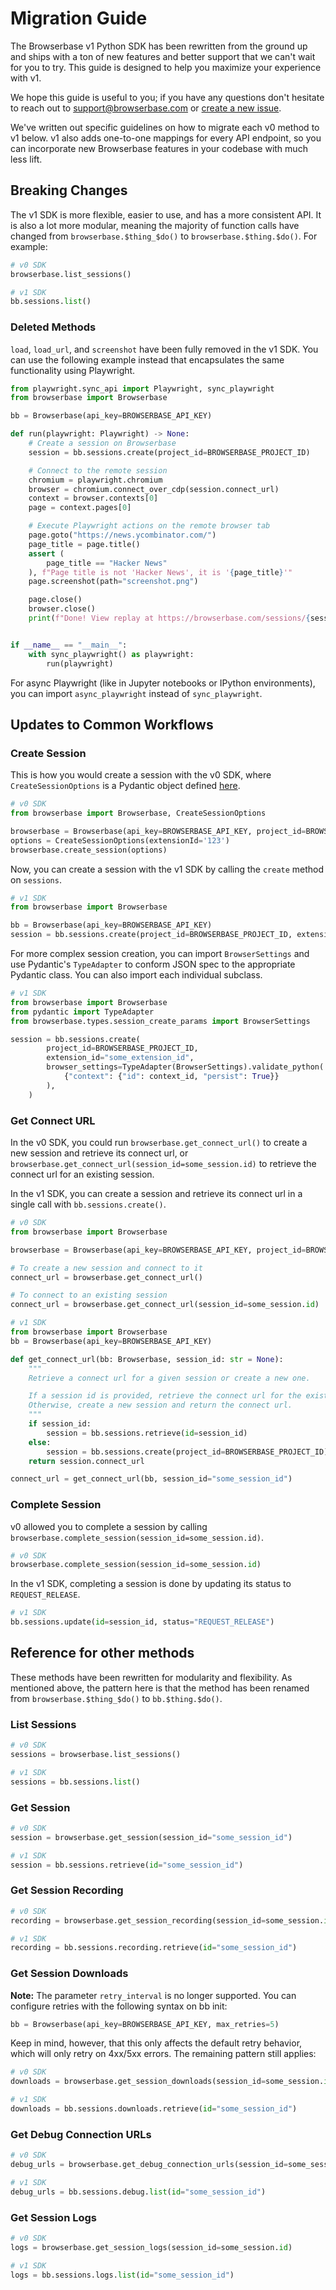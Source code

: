 # Migration Guide

The Browserbase v1 Python SDK has been rewritten from the ground up and ships with a ton of new features and better support that we can't wait for you to try. This guide is designed to help you maximize your experience with v1.

We hope this guide is useful to you; if you have any questions don't hesitate to reach out to support@browserbase.com or [create a new issue](https://github.com/browserbase/sdk-python/issues/new).

We've written out specific guidelines on how to migrate each v0 method to v1 below. v1 also adds one-to-one mappings for every API endpoint, so you can incorporate new Browserbase features in your codebase with much less lift.

## Breaking Changes

The v1 SDK is more flexible, easier to use, and has a more consistent API. It is also a lot more modular, meaning the majority of function calls have changed from `browserbase.$thing_$do()` to `browserbase.$thing.$do()`. For example:

```python
# v0 SDK
browserbase.list_sessions()

# v1 SDK
bb.sessions.list()
```

### Deleted Methods

`load`, `load_url`, and `screenshot` have been fully removed in the v1 SDK. You can use the following example instead that encapsulates the same functionality using Playwright.

```python
from playwright.sync_api import Playwright, sync_playwright
from browserbase import Browserbase

bb = Browserbase(api_key=BROWSERBASE_API_KEY)

def run(playwright: Playwright) -> None:
    # Create a session on Browserbase
    session = bb.sessions.create(project_id=BROWSERBASE_PROJECT_ID)

    # Connect to the remote session
    chromium = playwright.chromium
    browser = chromium.connect_over_cdp(session.connect_url)
    context = browser.contexts[0]
    page = context.pages[0]

    # Execute Playwright actions on the remote browser tab
    page.goto("https://news.ycombinator.com/")
    page_title = page.title()
    assert (
        page_title == "Hacker News"
    ), f"Page title is not 'Hacker News', it is '{page_title}'"
    page.screenshot(path="screenshot.png")

    page.close()
    browser.close()
    print(f"Done! View replay at https://browserbase.com/sessions/{session.id}")


if __name__ == "__main__":
    with sync_playwright() as playwright:
        run(playwright)
```

For async Playwright (like in Jupyter notebooks or IPython environments), you can import `async_playwright` instead of `sync_playwright`.

## Updates to Common Workflows

### Create Session

This is how you would create a session with the v0 SDK, where `CreateSessionOptions` is a Pydantic object defined [here](https://github.com/browserbase/python-sdk/blob/0a499ba29853f20bb3055d7c81c5f61c24fcd9ec/browserbase/__init__.py#L52).

```python
# v0 SDK
from browserbase import Browserbase, CreateSessionOptions

browserbase = Browserbase(api_key=BROWSERBASE_API_KEY, project_id=BROWSERBASE_PROJECT_ID)
options = CreateSessionOptions(extensionId='123')
browserbase.create_session(options)
```

Now, you can create a session with the v1 SDK by calling the `create` method on `sessions`.

```python
# v1 SDK
from browserbase import Browserbase

bb = Browserbase(api_key=BROWSERBASE_API_KEY)
session = bb.sessions.create(project_id=BROWSERBASE_PROJECT_ID, extension_id="some_extension_id")
```

For more complex session creation, you can import `BrowserSettings` and use Pydantic's `TypeAdapter` to conform JSON spec to the appropriate Pydantic class. You can also import each individual subclass.

```python
# v1 SDK
from browserbase import Browserbase
from pydantic import TypeAdapter
from browserbase.types.session_create_params import BrowserSettings

session = bb.sessions.create(
        project_id=BROWSERBASE_PROJECT_ID,
		extension_id="some_extension_id",
        browser_settings=TypeAdapter(BrowserSettings).validate_python(
            {"context": {"id": context_id, "persist": True}}
        ),
    )
```

### Get Connect URL

In the v0 SDK, you could run `browserbase.get_connect_url()` to create a new session and retrieve its connect url, or `browserbase.get_connect_url(session_id=some_session.id)` to retrieve the connect url for an existing session.

In the v1 SDK, you can create a session and retrieve its connect url in a single call with `bb.sessions.create()`.

```python
# v0 SDK
from browserbase import Browserbase

browserbase = Browserbase(api_key=BROWSERBASE_API_KEY, project_id=BROWSERBASE_PROJECT_ID)

# To create a new session and connect to it
connect_url = browserbase.get_connect_url()

# To connect to an existing session
connect_url = browserbase.get_connect_url(session_id=some_session.id)
```

```python
# v1 SDK
from browserbase import Browserbase
bb = Browserbase(api_key=BROWSERBASE_API_KEY)

def get_connect_url(bb: Browserbase, session_id: str = None):
	"""
	Retrieve a connect url for a given session or create a new one.

	If a session id is provided, retrieve the connect url for the existing session.
	Otherwise, create a new session and return the connect url.
	"""
	if session_id:
		session = bb.sessions.retrieve(id=session_id)
	else:
		session = bb.sessions.create(project_id=BROWSERBASE_PROJECT_ID)
	return session.connect_url

connect_url = get_connect_url(bb, session_id="some_session_id")
```

### Complete Session

v0 allowed you to complete a session by calling `browserbase.complete_session(session_id=some_session.id)`.

```python
# v0 SDK
browserbase.complete_session(session_id=some_session.id)
```

In the v1 SDK, completing a session is done by updating its status to `REQUEST_RELEASE`.

```python
# v1 SDK
bb.sessions.update(id=session_id, status="REQUEST_RELEASE")
```

## Reference for other methods

These methods have been rewritten for modularity and flexibility. As mentioned above, the pattern here is that the method has been renamed from `browserbase.$thing_$do()` to `bb.$thing.$do()`.

### List Sessions

```python
# v0 SDK
sessions = browserbase.list_sessions()
```

```python
# v1 SDK
sessions = bb.sessions.list()
```

### Get Session

```python
# v0 SDK
session = browserbase.get_session(session_id="some_session_id")
```

```python
# v1 SDK
session = bb.sessions.retrieve(id="some_session_id")
```

### Get Session Recording

```python
# v0 SDK
recording = browserbase.get_session_recording(session_id=some_session.id)
```

```python
# v1 SDK
recording = bb.sessions.recording.retrieve(id="some_session_id")
```

### Get Session Downloads

**Note:** The parameter `retry_interval` is no longer supported. You can configure retries with the following syntax on bb init:

```python
bb = Browserbase(api_key=BROWSERBASE_API_KEY, max_retries=5)
```

Keep in mind, however, that this only affects the default retry behavior, which will only retry on 4xx/5xx errors. The remaining pattern still applies:

```python
# v0 SDK
downloads = browserbase.get_session_downloads(session_id=some_session.id)
```

```python
# v1 SDK
downloads = bb.sessions.downloads.retrieve(id="some_session_id")
```

### Get Debug Connection URLs

```python
# v0 SDK
debug_urls = browserbase.get_debug_connection_urls(session_id=some_session.id)
```

```python
# v1 SDK
debug_urls = bb.sessions.debug.list(id="some_session_id")
```

### Get Session Logs

```python
# v0 SDK
logs = browserbase.get_session_logs(session_id=some_session.id)
```

```python
# v1 SDK
logs = bb.sessions.logs.list(id="some_session_id")
```
